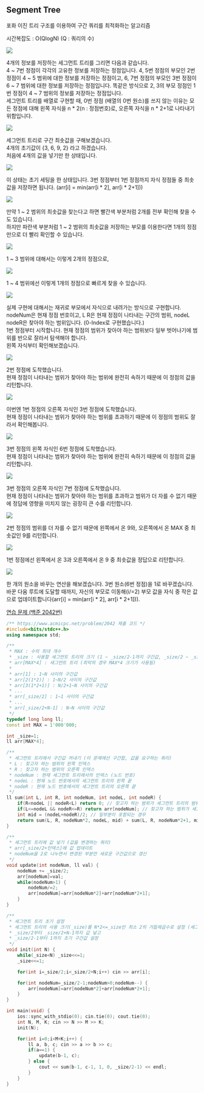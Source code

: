 ## Segment Tree
포화 이진 트리 구조를 이용하여 구간 쿼리를 최적화하는 알고리즘

시간복잡도 : O(QlogN) (Q : 쿼리의 수)

![](https://github.com/user-attachments/assets/427fa5a0-e1b0-4e4b-8b2c-1bf0e61925e1)

4개의 정보를 저장하는 세그먼트 트리를 그리면 다음과 같습니다.  
4 ~ 7번 정점이 각각의 고유한 정보를 저장하는 정점입니다. 4, 5번 정점의 부모인 2번 정점이 4 ~ 5 범위에 대한 정보를 저장하는 정점이고, 6, 7번 정점의 부모인 3번 정점이 6 ~ 7 범위에 대한 정보를 저장하는 정점입니다. 똑같은 방식으로 2, 3의 부모 정점인 1번 정점이 4 ~ 7 범위의 정보를 저장하는 정점입니다.  
세그먼트 트리를 배열로 구현할 때, 0번 정점 (배열의 0번 원소)를 쓰지 않는 이유는 모든 정점에 대해 왼쪽 자식을 n * 2(n : 정점번호)로, 오른쪽 자식을 n * 2+1로 나타내기 위함입니다.

![](https://github.com/user-attachments/assets/e7542a8d-eb12-430e-92f9-aa2436358ace)

세그먼트 트리로 구간 최솟값을 구해보겠습니다.  
4개의 초기값이 {3, 6, 9, 2} 라고 하겠습니다.  
처음에 4개의 값을 넣기만 한 상태입니다.

![](https://github.com/user-attachments/assets/052c46ad-8dbb-4fb0-9041-187455a9b7a9)

이 상태는 초기 세팅을 한 상태입니다. 3번 정점부터 1번 정점까지 자식 정점들 중 최솟값을 저장하면 됩니다. (arr[i] = min(arr[i * 2], arr[i * 2+1]))

![](https://github.com/user-attachments/assets/b549b9ed-cf28-4e4d-9bdb-c54d8cc24700)

만약 1 ~ 2 범위의 최솟값을 찾는다고 하면 빨간색 부분처럼 2개를 전부 확인해 찾을 수도 있습니다.  
하지만 파란색 부분처럼 1 ~ 2 범위의 최솟값을 저장하는 부모를 이용한다면 1개의 정점만으로 더 빨리 확인할 수 있습니다.

![](https://github.com/user-attachments/assets/9988a4d7-be1b-4cb5-bfa4-6420bf785f69)

1 ~ 3 범위에 대해서는 이렇게 2개의 정점으로, 

![](https://github.com/user-attachments/assets/15b78367-ef32-4186-9443-bfdbc1ed987f)

1 ~ 4 범위에선 이렇게 1개의 정점으로 빠르게 찾을 수 있습니다.  

![](https://github.com/user-attachments/assets/07801bf9-85bf-467e-9123-e0279ca78fa5)

실제 구현에 대해서는 재귀로 부모에서 자식으로 내려가는 방식으로 구현합니다.  
nodeNum은 현재 정점 번호이고, L R은 현재 정점이 나타내는 구간의 범위, nodeL nodeR은 찾아야 하는 범위입니다. (0-Index로 구현했습니다.)  
1번 정점부터 시작합니다. 현재 정점의 범위가 찾아야 하는 범위보다 일부 벗어나기에 범위를 반으로 잘라서 탐색해야 합니다.  
왼쪽 자식부터 확인해보겠습니다.

![](https://github.com/user-attachments/assets/804c36d3-ea31-4521-b53e-a3d459bc153a)

2번 정점에 도착했습니다.  
현재 정점이 나타내는 범위가 찾아야 하는 범위에 완전히 속하기 때문에 이 정점의 값을 리턴합니다.

![](https://github.com/user-attachments/assets/f08a4ded-bc18-47c6-9548-4adde5db47eb)

이번엔 1번 정점의 오른쪽 자식인 3번 정점에 도착했습니다.  
현재 정점이 나타내는 범위가 찾아야 하는 범위를 초과하기 때문에 이 정점의 범위도 잘라서 확인해봅니다.

![](https://github.com/user-attachments/assets/6e77bffc-fc96-49e6-bc34-eb4b4cff5d97)

3번 정점의 왼쪽 자식인 6번 정점에 도착했습니다.  
현재 정점이 나타내는 범위가 찾아야 하는 범위에 완전히 속하기 때문에 이 정점의 값을 리턴합니다.

![](https://github.com/user-attachments/assets/4e8ac334-3f48-4c36-82bf-867ed1392a23)

3번 정점의 오른쪽 자식인 7번 정점에 도착했습니다.  
현재 정점이 나타내는 범위가 찾아야 하는 범위를 초과하고 범위가 더 자를 수 없기 때문에 정답에 영향을 미치지 않는 굉장히 큰 수를 리턴합니다.

![](https://github.com/user-attachments/assets/d1ac6160-eef2-4119-b7e6-a58b4aa9b85f)

2번 정점의 범위를 더 자를 수 없기 때문에 왼쪽에서 온 9와, 오른쪽에서 온 MAX 중 최솟값인 9를 리턴합니다.

![](https://github.com/user-attachments/assets/d65437fd-bbfa-4fd6-b993-c97e0f48a20a)

1번 정점에선 왼쪽에서 온 3과 오른쪽에서 온 9 중 최솟값을 정답으로 리턴합니다.

![](https://github.com/user-attachments/assets/ea4ef09e-aaed-4f6c-bdb2-dec367cae2d6)

한 개의 원소을 바꾸는 연산을 해보겠습니다. 3번 원소(6번 정점)을 1로 바꾸겠습니다.  
바꾼 다움 루트에 도달할 때까지, 자신의 부모로 이동해(i/=2) 부모 값을 자식 중 작은 값으로 업데이트합니다(arr[i] = min(arr[i * 2], arr[i * 2+1])).

[연습 문제 (백준 2042번)](https://www.acmicpc.net/problem/2042)

``` c++
/** https://www.acmicpc.net/problem/2042 제출 코드 */
#include<bits/stdc++.h>
using namespace std;

/**
 * MAX : 수의 최대 개수
 * _size : 사용할 세그먼트 트리의 크기 (1 ~ _size/2-1까지 구간값, _size/2 ~ _size-1까지 단일값이 저장됨)
 * arr[MAX*4] : 세그먼트 트리 (최악의 경우 MAX*4 크기가 사용됨)
 * 
 * arr[1] : 1~N 사이의 구간값
 * arr[2(1*2)] : 1~N/2 사이의 구간값
 * arr[3(1*2+1)] : N/2+1~N 사이의 구간값
 * ...
 * arr[_size/2] : 1~1 사이의 구간값
 * ...
 * arr[_size/2+N-1] : N~N 사이의 구간값
 */
typedef long long ll;
const int MAX = 1'000'000;

int _size=1;
ll arr[MAX*4];

/**
 * 세그먼트 트리에서 구간값 꺼내기 (이 문제에선 구간합, 값을 요구하는 쿼리)
 * L : 찾고자 하는 범위의 왼쪽 인덱스
 * R : 찾고자 하는 범위의 오른쪽 인덱스
 * nodeNum : 현재 세그먼트 트리에서의 인덱스 (노드 번호)
 * nodeL : 현재 노드 번호에서의 세그먼트 트리의 왼쪽 끝
 * nodeR : 현재 노드 번호에서의 세그먼트 트리의 오른쪽 끝
 */
ll sum(int L, int R, int nodeNum, int nodeL, int nodeR) {
    if(R<nodeL || nodeR<L) return 0; // 찾고자 하는 범위가 세그먼트 트리의 범위를 완전히 벗어나는 경우
    if(L<=nodeL && nodeR<=R) return arr[nodeNum]; // 찾고자 하는 범위가 세그먼트 트리의 범위에 완전히 포함되는 경우
    int mid = (nodeL+nodeR)/2; // 일부분이 포함되는 경우
    return sum(L, R, nodeNum*2, nodeL, mid) + sum(L, R, nodeNum*2+1, mid+1, nodeR);
}

/**
 * 세그먼트 트리에 값 넣기 (값을 변경하는 쿼리)
 * arr[_size/2+인덱스]에 값 업데이트
 * nodeNum을 2로 나누면서 변경된 부분만 새로운 구간값으로 갱신
 */
void update(int nodeNum, ll val) {
    nodeNum += _size/2;
    arr[nodeNum]=val;
    while(nodeNum>1) {
        nodeNum/=2;
        arr[nodeNum]=arr[nodeNum*2]+arr[nodeNum*2+1];
    }
}

/** 
 * 세그먼트 트리 초기 설정
 * 세그먼트 트리의 사용 크기(_size)를 N*2<=_size인 최소 2의 거듭제곱수로 설정 (세그먼트 트리가 포화 이진 트리기이 때문)
 * _size/2부터 _size/2+N-1까지 값 넣고
 * _size/2-1부터 1까지 초기 구간값 설정
 */
void init(int N) {
    while(_size<N) _size<<=1;
    _size<<=1;

    for(int i=_size/2;i<_size/2+N;i++) cin >> arr[i];

    for(int nodeNum=_size/2-1;nodeNum>0;nodeNum--) {
        arr[nodeNum]=arr[nodeNum*2]+arr[nodeNum*2+1];
    }
}

int main(void) {
    ios::sync_with_stdio(0); cin.tie(0); cout.tie(0);
    int N, M, K; cin >> N >> M >> K;
    init(N);

    for(int i=0;i<M+K;i++) {
        ll a, b, c; cin >> a >> b >> c;
        if(a==1) {
            update(b-1, c);
        } else {
            cout << sum(b-1, c-1, 1, 0, _size/2-1) << endl;
        }
    }
}
```

